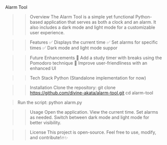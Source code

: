 Alarm Tool


>> Overview
The Alarm Tool is a simple yet functional Python-based application that serves as both a clock and an alarm. It also includes a dark mode and light mode for a customizable user experience.


>> Features
✅ Displays the current time
✅ Set alarms for specific times
✅ Dark mode and light mode suppor


>> Future Enhancements
🚀 Add a study timer with breaks using the Pomodoro technique
🚀 Improve user-friendliness with an enhanced UI


>> Tech Stack
Python (Standalone implementation for now)


>> Installation
> Clone the repository:
git clone https://github.com/divine-akata/alarm-tool.git
cd alarm-tool

> Run the script:
python alarm.py


>> Usage
Open the application.
View the current time.
Set alarms as needed.
Switch between dark mode and light mode for better visibility.

>> License
This project is open-source. Feel free to use, modify, and contribute!🔥✨
